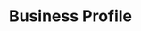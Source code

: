---
title: Business Profile
class: business-profile
image_path: /images/products/business-profile.jpg
target_path: http://mylocal.statesman.com/austin-tx/shopping/grocery-store/central-market-512-206-1000
devices_path: /platform?website=mylocal.statesman.com/austin-tx/shopping/grocery-store/central-market-512-206-1000&fullscreen=false&desktop-only=false
---